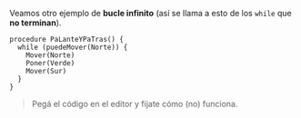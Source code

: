 Veamos otro ejemplo de **bucle infinito** (así se llama a esto de los `while` que **no terminan**).

```gobstones
procedure PaLanteYPaTras() {
  while (puedeMover(Norte)) {
    Mover(Norte)
    Poner(Verde)
    Mover(Sur)
  }
}
```

> Pegá el código en el editor y fijate cómo (no) funciona.